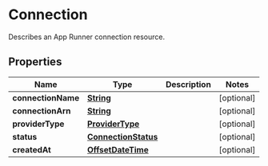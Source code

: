 

# Connection

Describes an App Runner connection resource.

## Properties

| Name | Type | Description | Notes |
|------------ | ------------- | ------------- | -------------|
|**connectionName** | [**String**](String.md) |  |  [optional] |
|**connectionArn** | [**String**](String.md) |  |  [optional] |
|**providerType** | [**ProviderType**](ProviderType.md) |  |  [optional] |
|**status** | [**ConnectionStatus**](ConnectionStatus.md) |  |  [optional] |
|**createdAt** | [**OffsetDateTime**](OffsetDateTime.md) |  |  [optional] |



